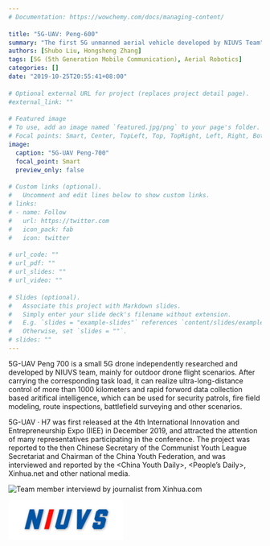 ```yaml
---
# Documentation: https://wowchemy.com/docs/managing-content/

title: "5G-UAV: Peng-600"
summary: "The first 5G unmanned aerial vehicle developed by NIUVS Team"
authors: [Shubo Liu, Hongsheng Zhang]
tags: [5G (5th Generation Mobile Communication), Aerial Robotics]
categories: []
date: "2019-10-25T20:55:41+08:00"

# Optional external URL for project (replaces project detail page).
#external_link: ""

# Featured image
# To use, add an image named `featured.jpg/png` to your page's folder.
# Focal points: Smart, Center, TopLeft, Top, TopRight, Left, Right, BottomLeft, Bottom, BottomRight.
image:
  caption: "5G-UAV Peng-700"
  focal_point: Smart
  preview_only: false

# Custom links (optional).
#   Uncomment and edit lines below to show custom links.
# links:
# - name: Follow
#   url: https://twitter.com
#   icon_pack: fab
#   icon: twitter

# url_code: ""
# url_pdf: ""
# url_slides: ""
# url_video: ""

# Slides (optional).
#   Associate this project with Markdown slides.
#   Simply enter your slide deck's filename without extension.
#   E.g. `slides = "example-slides"` references `content/slides/example-slides.md`.
#   Otherwise, set `slides = ""`.
# slides: ""
---
```


5G-UAV Peng 700 is a small 5G drone independently researched and developed by NIUVS team, mainly for outdoor drone flight scenarios. After carrying the corresponding task load, it can realize ultra-long-distance control of more than 1000 kilometers and rapid forword data collection based aritifical intelligence, which can be used for security patrols, fire field modeling, route inspections, battlefield surveying and other scenarios.

5G-UAV · H7 was first released at the 4th International Innovation and Entrepreneurship Expo (IIEE) in December 2019, and attracted the attention of many representatives participating in the conference. The project was reported to the then Chinese Secretary of the Communist Youth League Secretariat and Chairman of the China Youth Federation, and was interviewed and reported by the &lt;China Youth Daily&gt;, &lt;People’s Daily&gt;, Xinhua.net and other national media.

![Team member interviewd by journalist from Xinhua.com](https://raw.githubusercontent.com/ShuboLiu/ShuboLiu-AcademicBio/master/content/project/Peng/IIEE-Xinhua.jpg)

[![](https://raw.githubusercontent.com/ShuboLiu/ShuboLiu-AcademicBio/master/content/project/example/LOGO.png "Official Website")](http://www.5guav.com.cn)